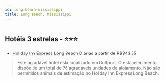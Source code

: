 ```yaml
---
id: long-beach-mississippi
title: Long Beach, Mississippi
---
```


<center><img src="http://photos.hotelbeds.com/giata/30/304313/304313a_hb_a_004.jpg" alt="" /></center>


## Hotéis 3 estrelas - ⭐️⭐️⭐️

-    [Holiday Inn Express Long Beach](https://www.hurb.com/hoteis/long-beach/holiday-inn-express-long-beach-JNP-JP856657?cmp=18055) Diárias a partir de R$343.55
   > Este agradável hotel está localizado em Gulfport. O estabelecimento dispõe de um total de 76 agradáveis unidades de alojamento. Não são permitidos animais de estimação no Holiday Inn Express Long Beach. 
